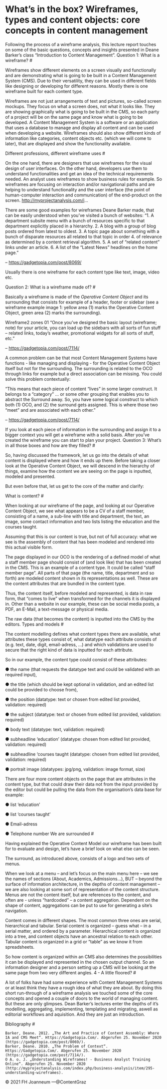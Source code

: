 # What’s in the box? Wireframes, types and content objects: core concepts in content management


Following the process of a wireframe analysis, this lecture report touches on some of the basic questions, concepts and insights presented in Deane Barker’s class “Introduction to Content Management”.
Question 1: What is a wireframe? #

Wireframes show different elements on a screen visually and functionally and are demonstrating what is going to be built in a Content Management System (CMS). Due to their versatility, they can be used in different fields like designing or developing for different reasons. Mostly there is one wireframe built for each content type.

Wireframes are not just arrangements of text and pictures, so-called screen mockups. They focus on what a screen does, not what it looks like. They are showing graphically what is going to be built in the CMS, so each party of a project will be on the same page and know what is going to be developed. A Content Management System is a software or an application that uses a database to manage and display all content and can be used when developing a website. Wireframes should also show different kinds of information like categories, content objects etc. (which we will come to later), that are displayed and show the functionality available.

Different professions, different wireframe uses #

On the one hand, there are designers that use wireframes for the visual design of user interfaces. On the other hand, developers use them to understand functionalities and get an idea of the technical requirements needed. An analyst uses wireframes to show business rules for example. So wireframes are focusing on interaction and/or navigational paths and are helping to understand functionality and the user interface (the point of human-computer interaction and communication) of the end-product on the screen. http://myprojectanalysis.com/i...

There are some good examples for wireframes Deane Barker made, that can be easily understood when you’ve visited a bunch of websites:
“1. A department subsite menu with a bunch of resources specific to that department explicitly placed in a hierarchy. 2. A blog with a group of blog posts ordered from latest to oldest. 3. A topic page about something with a bunch of disparate resources all related to that topic in order 4. of relevance as determined by a content retrieval algorithm. 5. A set of “related content” links under an article. 6. A list of the “Latest News” headlines on the home page.”

– https://gadgetopia.com/post/8069/

Usually there is one wireframe for each content type like text, image, video etc.

Question 2: What is a wireframe made of? #

Basically a wireframe is made of the *Operative Content Object* and its surrounding that consists for example of a header, footer or sidebar (see a wireframe example image 1: yellow area (1) marks the Operative Content Object, green area (2) marks the surrounding).

Wireframe2 zones 01
“Once you’ve designed the basic layout (wireframe; note) for your article, you can load up the sidebars with all sorts of fun stuff – related links, today’s weather, promotional widgets for all sorts of stuff, etc.”

– https://gadgetopia.com/post/7114/

A common problem can be that most Content Management Systems have functions - like managing and displaying - for the Operative Content Object itself but not for the surrounding. The surrounding is related to the OCO through links for example but a direct association can be missing. You could solve this problem contextually:

“This means that each piece of content “lives” in some larger construct. It belongs to a “category” ... or some other grouping that enables you to abstract the Surround away. So, you have some logical construct to which both (1) OCO, and (2) the surround gets assigned. This is where those two “meet” and are associated with each other.”

– https://gadgetopia.com/post/7114/

If you look at each piece of information in the surrounding and assign it to a bigger context you will get a wireframe with a solid basis. After you’ve created the wireframe you can start to plan your project.
Question 3: What’s in all those boxes and how are they filled? #

So, having discussed the framework, let us go into the details of what content is displayed where and how it ends up there. Before taking a closer look at the Operative Content Object, we will descend in the hierarchy of things, examine how the content we are seeing on the page is inputted, modeled and presented.

But even before that, let us get to the core of the matter and clarify:

What is content? #

When looking at our wireframe of the page, and looking at our Operative Content Object, we see what appears to be a CV of a staff member, consisting of a name, a sub-line with title and department, the text, an image, some contact information and two lists listing the education and the courses taught.

Assuming that this is our content is true, but not of full accuracy: what we see is the assembly of content that has been modeled and rendered into this actual visible form.

The page displayed in our OCO is the rendering of a defined model of what a staff member page should consist of (and look like) that has been created in the CMS. This is an example of a content type. It could be called “staff member page”. All parts of that page (the name, title, department and so forth) are modeled content shown in its representations as well. These are the content attributes that are bundled in the content type.

Thus, the content itself, before modeled and represented, is data in raw form, that “comes to live” when transformed for the channels it is displayed in. Other than a website in our example, these can be social media posts, a PDF, an E-Mail, a text-message or physical media.

The raw data (that becomes the content) is inputted into the CMS by the editors.
Types and models #

The content modelling defines what content types there are available, what attributes these types consist of, what datatype each attribute consists of (e.g. text, date, digit, email-adress, …) and which validations are used to secure that the right kind of data is inputted for each attribute.

So in our example, the content type could consist of these attributes:

● the name (that requests the datatype text and could be validated with an required input),

● the title (which should be kept optional in validation, and an edited list could be provided to choose from),

● the position (datatype: text or chosen from edited list provided, validation: required)

● the subject (datatype: text or chosen from edited list provided, validation: required)

● body text (datatype: text, validation: required)

● subheadline ‘education’ (datatype: chosen from edited list provided, validation: required)

● subheadline ‘courses taught (datatype: chosen from edited list provided, validation: required)

● portrait image (datatypes: jpg/png, validation: image format, size)

There are four more content objects on the page that are attributes in the content type, but that could draw their data not from the input provided by the editor but could be pulling the data from the organisation’s data base for example:

● list ‘education’

● list ‘courses taught’

● Email-adress

● Telephone number
We are surrounded #

Having explained the Operative Content Model our wireframe has been built for to evaluate and design, let’s have a brief look on what else can be seen.

The surround, as introduced above, consists of a logo and two sets of menus.

When we look at a menu – and let’s focus on the main menu here – we see the names of sections (About, Academics, Admissions…), BUT – beyond the surface of information architecture, in the depths of content management – we are also looking at some sort of representation of the content structure. Menus are not the content itself, but are references to the content, and often are - unless “hardcoded” ­– a content aggregation. Dependent on the shape of content, aggregations can be put to use for generating a site’s navigation.

Content comes in different shapes. The most common three ones are serial, hierarchical and tabular. Serial content is organized – guess what – in a serial matter, and ordered by a parameter. Hierarchical content is organized into a tree, and content objects have an ancestral relation to each other. Tabular content is organized in a grid or “table” as we know it from spreadsheets.

So how content is organized within an CMS also determines the possibilities it can be displayed and represented in the chosen output channel. So an information designer and a person setting up a CMS will be looking at the same page from two very different angles.
4 - A little floored? #

A lot of folks have had some experience with Content Management Systems or at least think they have a rough idea of what they are about. By doing this short run-through of a wireframe analysis we touched some of the core concepts and opened a couple of doors to the world of managing content. But these are only glimpses. Dean Barker’s lectures enter the depths of it’s modelling, aggregating, implementing, templating and migrating, aswell as editorial workflows and aquisition. And they are just an introduction.



Bibliography #

    Barker, Deane. 2012. „The Art and Practice of Content Assembly: Where IA and CMS Meet“. Https://Gadgetopia.Com/. Abgerufen 25. November 2020 (https://gadgetopia.com/post/8069/).
    Barker, Deane. 2010. „The Problem of Context“. Https://Gadgetopia.Com/. Abgerufen 25. November 2020 (https://gadgetopia.com/post/7114/).
    O A. o. J. „Understanding Wireframes! - Business Analyst Training Online“. Abgerufen 25. November 2020 (http://myprojectanalysis.com/index.php/business-analysis/item/295-understanding-wireframes).

© 2021 FH Joanneum —@ContentGraz
